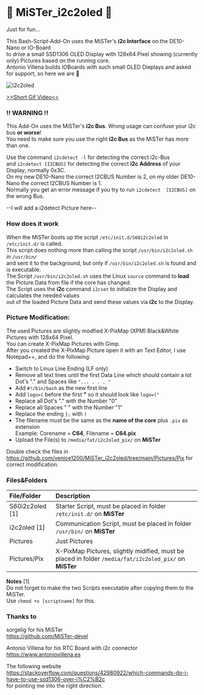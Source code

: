 # 👾 MiSTer_i2c2oled 👾  
  
Just for fun...  
  
This Bash-Script-Add-On uses the MiSTer's **i2c Interface** on the DE10-Nano or IO-Board  
to drive a small SSD1306 OLED Display with 128x64 Pixel showing (currently only) Pictures based on the running core.  
Antonio Villena builds IOBoards with such small OLED Dieplays and asked for support, so here we are 🙂  
  
![i2c2oled](https://github.com/venice1200/MiSTer_i2c2oled/blob/main/Pictures/SSD1306_MiSTer_small.jpg?raw=true)  
  
[>>Short Gif Video<<](https://github.com/venice1200/MiSTer_i2c2oled/blob/main/Pictures/i2c2oled_life.gif)

### !! WARNING !! 
This Add-On uses the MiSTer's **i2c Bus**. Wrong usage can confuse your i2c bus **or worse**!  
You need to make sure you use the right **i2c Bus** as the MiSTer has more than one.  
  
Use the command `i2cdetect -l` for detecting the correct i2c-Bus  
and `i2cdetect [I2CBUS]` for detecting the correct **i2c Address** of your Display, normally 0x3C.  
On my new DE10-Nano the correct I2CBUS Number is 2, on my older DE10-Nano the correct I2CBUS Number is 1.  
Normally you get an error message if you try to run `i2cdetect  [I2CBUS]` on the wrong Bus.  
  
--I will add a i2detect Picture here--
  
### How does it work  
When the MiSTer boots up the script `/etc/init.d/S60i2c2oled` in `/etc/init.d/` is called.  
This script does nothing more than calling the script `/usr/bin/i2c2oled.sh` in `/usr/bin/`  
and sent it to the background, but only if `/usr/bin/i2c2oled.sh` is found and is executable.  
The Script `/usr/bin/i2c2oled.sh` uses the Linux `source` command to **load** the Picture Data from file if the core has changed.  
The Script uses the **i2c** command `i2cset` to initialize the Display and calculates the needed values  
out of the loaded Picture Data and send these values via **i2c** to the Display.
  
### Picture Modification:  
The used Pictures are slightly modfied X-PixMap (XPM) Black&White Pictures with 128x64 Pixel.  
You can create X-PixMap Pictures with Gimp.  
After you created the X-PixMap Picture open it with an Text Editor, I use Notepad++, and do the following:
* Switch to Linux Line Ending (LF only)
* Remove all text lines until the first Data Line which should contain a lot Dot's "." and Spaces like `"... . . . "`
* Add `#!/bin/bash` as the new first line
* Add `logo=(` before the first **"** so it should look like `logo=("`
* Replace all Dot's "." with the Number "0"
* Replace all Spaces " " with the Number "1"
* Replace the ending `};` with `)`
* The filename must be the same as the **name of the core** plus `.pix` as extension  
  Example: Corename = **C64**, Filename = **C64.pix**  
* Upload the File(s) to `/media/fat/i2c2oled_pix/` on **MiSTer**
  
Double check the files in https://github.com/venice1200/MiSTer_i2c2oled/tree/main/Pictures/Pix for correct modification.
  
### Files&Folders  
| File/Folder | Description |
| :--- | :--- |
| S60i2c2oled [1] | Starter Script, must be placed in folder `/etc/init.d/` on **MiSTer** |
| i2c2oled [1] | Communication Script, must be placed in folder `/usr/bin/` on **MiSTer** |
| Pictures | Just Pictures |  
| Pictures/Pix | X-PixMap Pictures, slightly midified, must be placed in folder `/media/fat/i2c2oled_pix/` on **MiSTer** |  
  
**Notes**
[1]  
Do not forget to make the two Scripts executable after copying them to the MiSTer.  
Use `chmod +x [scriptname]` for this.
  
### Thanks to    
sorgelig for his MiSTer  
https://github.com/MiSTer-devel  
  
Antonio Villena for his RTC Board with i2c connector  
https://www.antoniovillena.es  
  
The following website  
https://stackoverflow.com/questions/42980922/which-commands-do-i-have-to-use-ssd1306-over-i%C2%B2c  
for pointing me into the right direction.  
